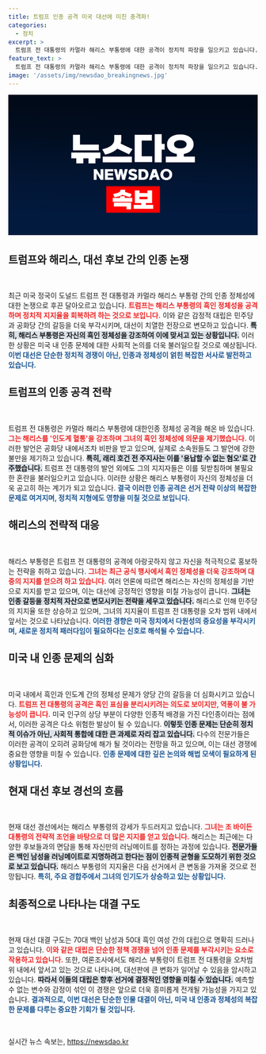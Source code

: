 ```yaml
---
title: 트럼프 인종 공격 미국 대선에 미친 충격파!
categories:
  - 정치
excerpt: >
  트럼프 전 대통령의 카멀라 해리스 부통령에 대한 공격이 정치적 파장을 일으키고 있습니다. 해리스는 자신의 흑인 정체성을 강조하며 지지율 격차를 좁히고 있는데, 이 대결은 미국 정치에 새로운 국면을 가져올 전망입니다.
feature_text: >
  트럼프 전 대통령의 카멀라 해리스 부통령에 대한 공격이 정치적 파장을 일으키고 있습니다. 해리스는 자신의 흑인 정체성을 강조하며 지지율 격차를 좁히고 있는데, 이 대결은 미국 정치에 새로운 국면을 가져올 전망입니다.
image: '/assets/img/newsdao_breakingnews.jpg'
---
```


<p><img src="/assets/img/newsdao_breakingnews.jpg" alt="firstkoreanews 속보" /></p>

<h2 data-ke-size="size26">트럼프와 해리스, 대선 후보 간의 인종 논쟁</h2>

<p data-ke-size="size16">&nbsp;</p>

<p>최근 미국 정국이 도널드 트럼프 전 대통령과 카멀라 해리스 부통령 간의 인종 정체성에 대한 논쟁으로 후끈 달아오르고 있습니다. <b><span style="color: #ee2323;">트럼프는 해리스 부통령의 흑인 정체성을 공격하며 정치적 지지율을 회복하려 하는 것으로 보입니다.</span></b> 이와 같은 감정적 대립은 민주당과 공화당 간의 갈등을 더욱 부각시키며, 대선이 치열한 전장으로 변모하고 있습니다. <b><span style="background-color: #21538527;">특히, 해리스 부통령은 자신의 흑인 정체성을 강조하여 이에 맞서고 있는 상황입니다.</span></b> 이러한 상황은 미국 내 인종 문제에 대한 사회적 논의를 더욱 불러일으킬 것으로 예상됩니다. <b><span style="color: #1a5490;">이번 대선은 단순한 정치적 경쟁이 아닌, 인종과 정체성이 얽힌 복잡한 서사로 발전하고 있습니다.</span></b></p>

<h2 data-ke-size="size26">트럼프의 인종 공격 전략</h2>

<p data-ke-size="size16">&nbsp;</p>

<p>트럼프 전 대통령은 카멀라 해리스 부통령에 대한인종 정체성 공격을 해온 바 있습니다. <b><span style="color: #ee2323;">그는 해리스를 '인도계 혈통'을 강조하며 그녀의 흑인 정체성에 의문을 제기했습니다.</span></b> 이러한 발언은 공화당 내에서조차 비판을 받고 있으며, 실제로 소속원들도 그 발언에 강한 불만을 제기하고 있습니다. <b><span style="background-color: #21538527;">특히, 래리 호건 전 주지사는 이를 '용납할 수 없는 혐오'로 간주했습니다.</span></b> 트럼프 전 대통령의 발언 외에도 그의 지지자들은 이를 뒷받침하며 불필요한 혼란을 불러일으키고 있습니다. 이러한 상황은 해리스 부통령이 자신의 정체성을 더욱 공고히 하는 계기가 되고 있습니다. <b><span style="color: #1a5490;">결국 이러한 인종 공격은 선거 전략 이상의 복잡한 문제로 여겨지며, 정치적 지형에도 영향을 미칠 것으로 보입니다.</span></b></p>

<h2 data-ke-size="size26">해리스의 전략적 대응</h2>

<p data-ke-size="size16">&nbsp;</p>

<p>해리스 부통령은 트럼프 전 대통령의 공격에 아랑곳하지 않고 자신을 적극적으로 홍보하는 전략을 취하고 있습니다. <b><span style="color: #ee2323;">그녀는 최근 공식 행사에서 흑인 정체성을 더욱 강조하며 대중의 지지를 얻으려 하고 있습니다.</span></b> 여러 언론에 따르면 해리스는 자신의 정체성을 기반으로 지지를 받고 있으며, 이는 대선에 긍정적인 영향을 미칠 가능성이 큽니다. <b><span style="background-color: #21538527;">그녀는 인종 갈등을 정치적 자산으로 변모시키는 전략을 세우고 있습니다.</span></b> 해리스로 인해 민주당의 지지율 또한 상승하고 있으며, 그녀의 지지율이 트럼프 전 대통령을 오차 범위 내에서 앞서는 것으로 나타났습니다. <b><span style="color: #1a5490;">이러한 경향은 미국 정치에서 다원성의 중요성을 부각시키며, 새로운 정치적 패러다임이 필요하다는 신호로 해석될 수 있습니다.</span></b></p>

<h2 data-ke-size="size26">미국 내 인종 문제의 심화</h2>

<p data-ke-size="size16">&nbsp;</p>

<p>미국 내에서 흑인과 인도계 간의 정체성 문제가 양당 간의 갈등을 더 심화시키고 있습니다. <b><span style="color: #ee2323;">트럼프 전 대통령의 공격은 흑인 표심을 분리시키려는 의도로 보이지만, 역풍이 불 가능성이 큽니다.</span></b> 미국 인구의 상당 부분이 다양한 인종적 배경을 가진 다인종이라는 점에서, 이러한 공격은 다소 위험한 발상이 될 수 있습니다. <b><span style="background-color: #21538527;">이렇듯 인종 문제는 단순히 정치적 이슈가 아닌, 사회적 통합에 대한 큰 과제로 자리 잡고 있습니다.</span></b> 다수의 전문가들은 이러한 공격이 오히려 공화당에 해가 될 것이라는 전망을 하고 있으며, 이는 대선 경쟁에 중요한 영향을 미칠 수 있습니다. <b><span style="color: #1a5490;">인종 문제에 대한 깊은 논의와 해법 모색이 필요하게 된 상황입니다.</span></b></p>

<h2 data-ke-size="size26">현재 대선 후보 경선의 흐름</h2>

<p data-ke-size="size16">&nbsp;</p>

<p>현재 대선 경선에서는 해리스 부통령의 강세가 두드러지고 있습니다. <b><span style="color: #ee2323;">그녀는 조 바이든 대통령의 전략적 조언을 바탕으로 더 많은 지지를 얻고 있습니다.</span></b> 해리스는 최근에는 다양한 후보들과의 면담을 통해 자신만의 러닝메이트를 정하는 과정에 있습니다. <b><span style="background-color: #21538527;">전문가들은 백인 남성을 러닝메이트로 지명하려고 한다는 점이 인종적 균형을 도모하기 위한 것으로 보고 있습니다.</span></b> 해리스 부통령의 지지율은 다음 선거에서 큰 변동을 가져올 것으로 전망됩니다. <b><span style="color: #1a5490;">특히, 주요 경합주에서 그녀의 인기도가 상승하고 있는 상황입니다.</span></b></p>

<h2 data-ke-size="size26">최종적으로 나타나는 대결 구도</h2>

<p data-ke-size="size16">&nbsp;</p>

<p>현재 대선 대결 구도는 70대 백인 남성과 50대 흑인 여성 간의 대립으로 명확히 드러나고 있습니다. <b><span style="color: #ee2323;">이와 같은 대립은 단순한 정책 경쟁을 넘어 인종 문제를 부각시키는 요소로 작용하고 있습니다.</span></b> 또한, 여론조사에서도 해리스 부통령이 트럼프 전 대통령을 오차범위 내에서 앞서고 있는 것으로 나타나며, 대선판에 큰 변화가 일어날 수 있음을 암시하고 있습니다. <b><span style="background-color: #21538527;">따라서 이들의 대립은 향후 선거에 결정적인 영향을 미칠 수 있습니다.</span></b> 예측할 수 없는 변수와 감정이 섞인 이 경쟁은 앞으로 더욱 흥미롭게 전개될 가능성을 가지고 있습니다. <b><span style="color: #1a5490;">결과적으로, 이번 대선은 단순한 인물 대결이 아닌, 미국 내 인종과 정체성의 복잡한 문제를 다루는 중요한 기회가 될 것입니다.</span></b></p>

<p data-ke-size="size16">&nbsp;</p>
실시간 뉴스 속보는, <a href="https://newsdao.kr" rel="dofollow">https://newsdao.kr</a>


